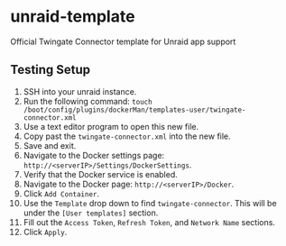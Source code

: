 # unraid-template

Official Twingate Connector template for Unraid app support

## Testing Setup

1. SSH into your unraid instance. 
2. Run the following command: `touch /boot/config/plugins/dockerMan/templates-user/twingate-connector.xml`
3. Use a text editor program to open this new file.
4. Copy past the `twingate-connector.xml` into the new file.
5. Save and exit.
6. Navigate to the Docker settings page: `http://<serverIP>/Settings/DockerSettings`.
7. Verify that the Docker service is enabled.
8. Navigate to the Docker page: `http://<serverIP>/Docker`.
9. Click `Add Container`.
10. Use the `Template` drop down to find `twingate-connector`. This will be under the `[User templates]` section.
11. Fill out the `Access Token`, `Refresh Token`, and `Network Name` sections.
12. Click `Apply`.
